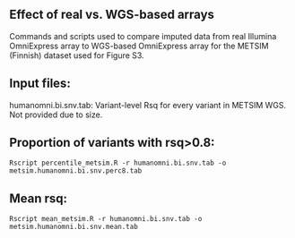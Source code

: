 ## Effect of real vs. WGS-based arrays
Commands and scripts used to compare imputed data from real Illumina OmniExpress array to WGS-based OmniExpress array for the METSIM (Finnish) dataset used for Figure S3. 

## Input files:
humanomni.bi.snv.tab: Variant-level Rsq for every variant in METSIM WGS. Not provided due to size.

## Proportion of variants with rsq>0.8:
```
Rscript percentile_metsim.R -r humanomni.bi.snv.tab -o metsim.humanomni.bi.snv.perc8.tab 
```

##  Mean rsq:
```
Rscript mean_metsim.R -r humanomni.bi.snv.tab -o metsim.humanomni.bi.snv.mean.tab
```
